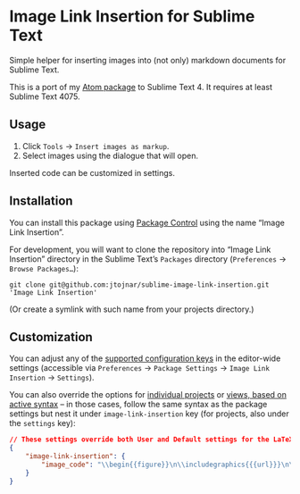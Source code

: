 # Image Link Insertion for Sublime Text

Simple helper for inserting images into (not only) markdown documents for Sublime Text.

This is a port of my [Atom package](https://github.com/jtojnar/markdown-image-insertion) to Sublime Text 4. It requires at least Sublime Text 4075.

## Usage

1. Click `Tools` → `Insert images as markup`.
2. Select images using the dialogue that will open.

Inserted code can be customized in settings.

## Installation

You can install this package using [Package Control](https://packagecontrol.io/installation) using the name “Image Link Insertion”.

For development, you will want to clone the repository into “Image Link Insertion” directory in the Sublime Text’s `Packages` directory (`Preferences` → `Browse Packages…`):

```
git clone git@github.com:jtojnar/sublime-image-link-insertion.git 'Image Link Insertion'
```

(Or create a symlink with such name from your projects directory.)

## Customization

You can adjust any of the [supported configuration keys](image-link-insertion.sublime-settings) in the editor-wide settings (accessible via `Preferences` → `Package Settings` → `Image Link Insertion` → `Settings`).

You can also override the options for [individual projects](https://www.sublimetext.com/docs/projects.html#settings-key) or [views, based on active syntax](https://www.sublimetext.com/docs/settings.html#syntax-specific-settings) – in those cases, follow the same syntax as the package settings but nest it under `image-link-insertion` key (for projects, also under the `settings` key):

```json
// These settings override both User and Default settings for the LaTeX syntax
{
    "image-link-insertion": {
        "image_code": "\\begin{{figure}}\n\\includegraphics{{{url}}}\n\\end{{figure}}\n"
    }
}
```

